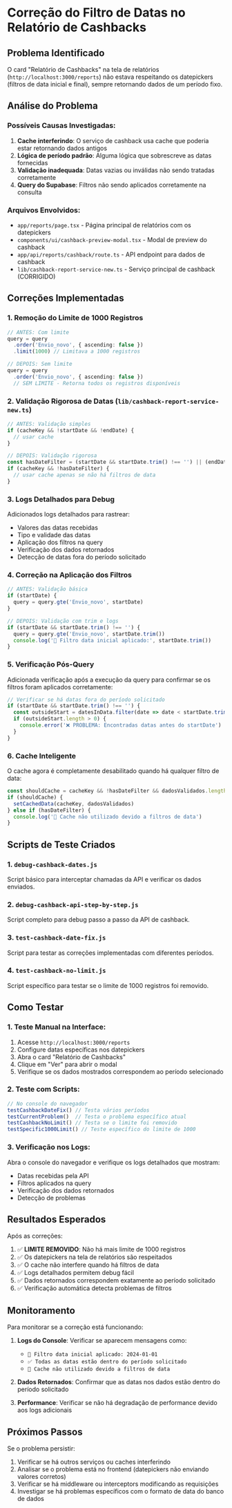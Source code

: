 # Correção do Filtro de Datas no Relatório de Cashbacks

## Problema Identificado

O card "Relatório de Cashbacks" na tela de relatórios (`http://localhost:3000/reports`) não estava respeitando os datepickers (filtros de data inicial e final), sempre retornando dados de um período fixo.

## Análise do Problema

### Possíveis Causas Investigadas:

1. **Cache interferindo**: O serviço de cashback usa cache que poderia estar retornando dados antigos
2. **Lógica de período padrão**: Alguma lógica que sobrescreve as datas fornecidas
3. **Validação inadequada**: Datas vazias ou inválidas não sendo tratadas corretamente
4. **Query do Supabase**: Filtros não sendo aplicados corretamente na consulta

### Arquivos Envolvidos:

- `app/reports/page.tsx` - Página principal de relatórios com os datepickers
- `components/ui/cashback-preview-modal.tsx` - Modal de preview do cashback
- `app/api/reports/cashback/route.ts` - API endpoint para dados de cashback
- `lib/cashback-report-service-new.ts` - Serviço principal de cashback (CORRIGIDO)

## Correções Implementadas

### 1. Remoção do Limite de 1000 Registros

```typescript
// ANTES: Com limite
query = query
  .order('Envio_novo', { ascending: false })
  .limit(1000) // Limitava a 1000 registros

// DEPOIS: Sem limite
query = query
  .order('Envio_novo', { ascending: false })
  // SEM LIMITE - Retorna todos os registros disponíveis
```

### 2. Validação Rigorosa de Datas (`lib/cashback-report-service-new.ts`)

```typescript
// ANTES: Validação simples
if (cacheKey && !startDate && !endDate) {
  // usar cache
}

// DEPOIS: Validação rigorosa
const hasDateFilter = (startDate && startDate.trim() !== '') || (endDate && endDate.trim() !== '')
if (cacheKey && !hasDateFilter) {
  // usar cache apenas se não há filtros de data
}
```

### 3. Logs Detalhados para Debug

Adicionados logs detalhados para rastrear:
- Valores das datas recebidas
- Tipo e validade das datas
- Aplicação dos filtros na query
- Verificação dos dados retornados
- Detecção de datas fora do período solicitado

### 4. Correção na Aplicação dos Filtros

```typescript
// ANTES: Validação básica
if (startDate) {
  query = query.gte('Envio_novo', startDate)
}

// DEPOIS: Validação com trim e logs
if (startDate && startDate.trim() !== '') {
  query = query.gte('Envio_novo', startDate.trim())
  console.log('📅 Filtro data inicial aplicado:', startDate.trim())
}
```

### 5. Verificação Pós-Query

Adicionada verificação após a execução da query para confirmar se os filtros foram aplicados corretamente:

```typescript
// Verificar se há datas fora do período solicitado
if (startDate && startDate.trim() !== '') {
  const outsideStart = datesInData.filter(date => date < startDate.trim())
  if (outsideStart.length > 0) {
    console.error('❌ PROBLEMA: Encontradas datas antes do startDate')
  }
}
```

### 6. Cache Inteligente

O cache agora é completamente desabilitado quando há qualquer filtro de data:

```typescript
const shouldCache = cacheKey && !hasDateFilter && dadosValidados.length > 0
if (shouldCache) {
  setCachedData(cacheKey, dadosValidados)
} else if (hasDateFilter) {
  console.log('🚫 Cache não utilizado devido a filtros de data')
}
```

## Scripts de Teste Criados

### 1. `debug-cashback-dates.js`
Script básico para interceptar chamadas da API e verificar os dados enviados.

### 2. `debug-cashback-api-step-by-step.js`
Script completo para debug passo a passo da API de cashback.

### 3. `test-cashback-date-fix.js`
Script para testar as correções implementadas com diferentes períodos.

### 4. `test-cashback-no-limit.js`
Script específico para testar se o limite de 1000 registros foi removido.

## Como Testar

### 1. Teste Manual na Interface:
1. Acesse `http://localhost:3000/reports`
2. Configure datas específicas nos datepickers
3. Abra o card "Relatório de Cashbacks"
4. Clique em "Ver" para abrir o modal
5. Verifique se os dados mostrados correspondem ao período selecionado

### 2. Teste com Scripts:
```javascript
// No console do navegador
testCashbackDateFix() // Testa vários períodos
testCurrentProblem()  // Testa o problema específico atual
testCashbackNoLimit() // Testa se o limite foi removido
testSpecific1000Limit() // Teste específico do limite de 1000
```

### 3. Verificação nos Logs:
Abra o console do navegador e verifique os logs detalhados que mostram:
- Datas recebidas pela API
- Filtros aplicados na query
- Verificação dos dados retornados
- Detecção de problemas

## Resultados Esperados

Após as correções:

1. ✅ **LIMITE REMOVIDO**: Não há mais limite de 1000 registros
2. ✅ Os datepickers na tela de relatórios são respeitados
3. ✅ O cache não interfere quando há filtros de data
4. ✅ Logs detalhados permitem debug fácil
5. ✅ Dados retornados correspondem exatamente ao período solicitado
6. ✅ Verificação automática detecta problemas de filtros

## Monitoramento

Para monitorar se a correção está funcionando:

1. **Logs do Console**: Verificar se aparecem mensagens como:
   - `📅 Filtro data inicial aplicado: 2024-01-01`
   - `✅ Todas as datas estão dentro do período solicitado`
   - `🚫 Cache não utilizado devido a filtros de data`

2. **Dados Retornados**: Confirmar que as datas nos dados estão dentro do período solicitado

3. **Performance**: Verificar se não há degradação de performance devido aos logs adicionais

## Próximos Passos

Se o problema persistir:

1. Verificar se há outros serviços ou caches interferindo
2. Analisar se o problema está no frontend (datepickers não enviando valores corretos)
3. Verificar se há middleware ou interceptors modificando as requisições
4. Investigar se há problemas específicos com o formato de data do banco de dados